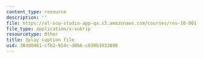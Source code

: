 ```yaml
---
content_type: resource
description: ''
file: https://ol-ocw-studio-app-qa.s3.amazonaws.com/courses/res-10-001-making-science-and-engineering-pictures-a-practical-guide-to-presenting-your-work-spring-2016/38dd0461cfb2954cd0b6c839b1033800_Ki_X8RO3DkU.srt
file_type: application/x-subrip
resourcetype: Other
title: 3play caption file
uid: 38dd0461-cfb2-954c-d0b6-c839b1033800
---
```

